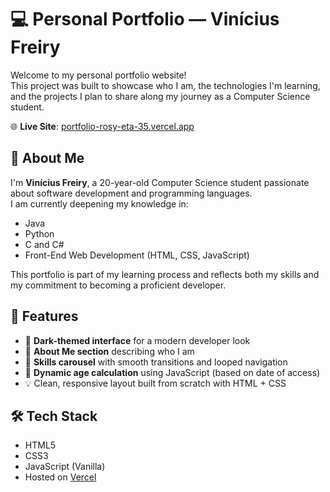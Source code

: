 # 💻 Personal Portfolio — Vinícius Freiry

Welcome to my personal portfolio website!  
This project was built to showcase who I am, the technologies I'm learning, and the projects I plan to share along my journey as a Computer Science student.

🌐 **Live Site**: [portfolio-rosy-eta-35.vercel.app](https://portfolio-rosy-eta-35.vercel.app/)

## 🧠 About Me

I'm **Vinícius Freiry**, a 20-year-old Computer Science student passionate about software development and programming languages.  
I am currently deepening my knowledge in:

- Java
- Python
- C and C#
- Front-End Web Development (HTML, CSS, JavaScript)

This portfolio is part of my learning process and reflects both my skills and my commitment to becoming a proficient developer.

## 🚀 Features

- 🌙 **Dark-themed interface** for a modern developer look  
- 🧾 **About Me section** describing who I am  
- 🧩 **Skills carousel** with smooth transitions and looped navigation  
- 📅 **Dynamic age calculation** using JavaScript (based on date of access)  
- 💡 Clean, responsive layout built from scratch with HTML + CSS

## 🛠️ Tech Stack

- HTML5  
- CSS3  
- JavaScript (Vanilla)  
- Hosted on [Vercel](https://vercel.com/)